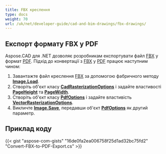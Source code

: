 ```yaml
---
title: FBX креслення
type: docs
weight: 70
url: /uk/net/developer-guide/cad-and-bim-drawings/fbx-drawings/
---
```


## **Експорт формату FBX у PDF**

Aspose.CAD для .NET дозволяє розробникам експортувати файл [FBX](https://docs.fileformat.com/3d/fbx/) у формат [PDF](https://docs.fileformat.com/pdf/). Підхід до конвертації з [FBX](https://docs.fileformat.com/3d/fbx/) у [PDF](https://docs.fileformat.com/pdf/) працює наступним чином:

1. Завантажте файл креслення [FBX](https://docs.fileformat.com/3d/fbx/) за допомогою фабричного методу [**Image.Load**](https://reference.aspose.com/cad/net/aspose.cad.image/load/methods/2).
1. Створіть об'єкт класу [**CadRasterizationOptions**](https://reference.aspose.com/cad/net/aspose.cad.imageoptions/cadrasterizationoptions) і задайте властивості [**PageHeight**](https://reference.aspose.com/cad/net/aspose.cad.imageoptions/vectorrasterizationoptions/properties/pageheight) та [**PageWidth**](https://reference.aspose.com/cad/net/aspose.cad.imageoptions/vectorrasterizationoptions/properties/pagewidth).
1. Створіть об'єкт класу [**PdfOptions**](https://reference.aspose.com/cad/net/aspose.cad.imageoptions/pdfoptions) і задайте властивість [**VectorRasterizationOptions**](https://reference.aspose.com/cad/net/aspose.cad.imageoptions/vectorrasterizationoptions).
1. Викличте [**Image.Save**](https://reference.aspose.com/cad/net/aspose.cad/image/methods/save/index), передавши об'єкт [**PdfOptions**](https://reference.aspose.com/cad/net/aspose.cad.imageoptions/pdfoptions) як другий параметр.

## Приклад коду

{{< gist "aspose-com-gists" "16de0fa2ea006758f25d1ad32bc75fd2" "Convert-FBX-to-PDF-Export.cs" >}}
